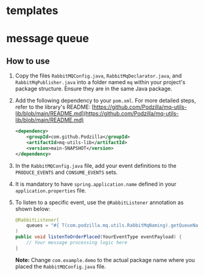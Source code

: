 # templates

# message queue

## How to use

1.  Copy the files `RabbitMQConfig.java`, `RabbitMqDeclarator.java`, and `RabbitMqPublisher.java` into a folder named `mq` within your project's package structure. Ensure they are in the same Java package.

2.  Add the following dependency to your `pom.xml`. For more detailed steps, refer to the library's README: [https://github.com/Podzilla/mq-utils-lib/blob/main/README.md](https://github.com/Podzilla/mq-utils-lib/blob/main/README.md)

    ```xml
    <dependency>
        <groupId>com.github.Podzilla</groupId>
        <artifactId>mq-utils-lib</artifactId>
        <version>main-SNAPSHOT</version>
    </dependency>
    ```

3.  In the `RabbitMQConfig.java` file, add your event definitions to the `PRODUCE_EVENTS` and `CONSUME_EVENTS` sets.

4.  It is mandatory to have `spring.application.name` defined in your `application.properties` file.

5.  To listen to a specific event, use the `@RabbitListener` annotation as shown below:

    ```java
    @RabbitListener(
        queues = "#{ T(com.podzilla.mq.utils.RabbitMqNaming).getQueueName(T(com.podzilla.mq.EventsConstants).ORDER_PLACED, T(com.example.demo.RabbitMQConfig).getServiceName()) }"
    )
    public void listenToOrderPlaced(YourEventType eventPayload) {
        // Your message processing logic here
    }
    ```

    **Note:** Change `com.example.demo` to the actual package name where you placed the `RabbitMQConfig.java` file.
